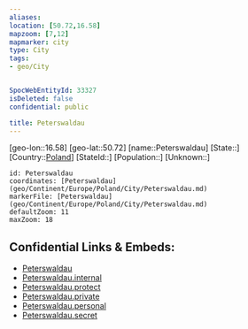 ```yaml
---
aliases: 
location: [50.72,16.58]
mapzoom: [7,12] 
mapmarker: city 
type: City
tags:
- geo/City


SpocWebEntityId: 33327
isDeleted: false
confidential: public

title: Peterswaldau
---
```

[geo-lon::16.58]
[geo-lat::50.72]
[name::Peterswaldau]
[State::]
[Country::[Poland](geo/Continent/Europe/Poland.md)]
[StateId::]
[Population::]
[Unknown::]


```leaflet
id: Peterswaldau
coordinates: [Peterswaldau](geo/Continent/Europe/Poland/City/Peterswaldau.md)
markerFile: [Peterswaldau](geo/Continent/Europe/Poland/City/Peterswaldau.md)
defaultZoom: 11 
maxZoom: 18
```


## Confidential Links & Embeds: 
- [Peterswaldau](../../../../../../_public/geo/Continent/Europe/Poland/City/Peterswaldau.md) 
- [Peterswaldau.internal](../../../../../../_internal/geo/Continent/Europe/Poland/City/Peterswaldau.internal.md) 
- [Peterswaldau.protect](../../../../../../_protect/geo/Continent/Europe/Poland/City/Peterswaldau.protect.md) 
- [Peterswaldau.private](../../../../../../_private/geo/Continent/Europe/Poland/City/Peterswaldau.private.md) 
- [Peterswaldau.personal](../../../../../../_personal/geo/Continent/Europe/Poland/City/Peterswaldau.personal.md) 
- [Peterswaldau.secret](../../../../../../_secret/geo/Continent/Europe/Poland/City/Peterswaldau.secret.md) 
